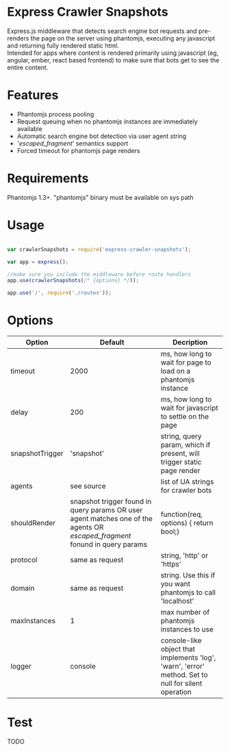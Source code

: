 Express Crawler Snapshots
=====================================
Express.js middleware that detects search engine bot requests and pre-renders the page on the server using phantomjs, executing any javascript and returning fully rendered static html.  
Intended for apps where content is rendered primarily using javascript (eg, angular, ember, react based frontend) to make sure that bots get to see the entire content.  

# Features

* Phantomjs process pooling
* Request queuing when no phantomjs instances are immediately available
* Automatic search engine bot detection via user agent string
* '_escaped_fragment_' semantics support
* Forced timeout for phantomjs page renders


# Requirements

Phantomjs 1.3+. "phantomjs" binary must be available on sys path

# Usage

```javascript

var crawlerSnapshots = require('express-crawler-snapshots');

var app = express();

//make sure you include the middleware before route handlers
app.use(crawlerSnapshots(/* {options} */));

app.use('/', require('./routes'));
```

# Options

Option       |  Default      | Decription
-------------|---------------|------------
timeout      | 2000          | ms, how long to wait for page to load on a phantomjs instance
delay        |  200          | ms, how long to wait for javascript to settle on the page
snapshotTrigger| 'snapshot'  | string, query param, which if present, will trigger static page render
agents       |see source     | list of UA strings for crawler bots
shouldRender | snapshot trigger found in query params OR user agent matches one of the agents OR _escaped_fragment_ fonund in query params | function(req, options) { return bool;}
protocol     | same as request | string, 'http' or 'https'
domain       | same as request | string. Use this if you want phantomjs to call 'localhost'
maxInstances | 1               | max number of phantomjs instances to use
logger       | console         | console-like object that implements 'log', 'warn', 'error' method. Set to null for silent operation


# Test

TODO  
